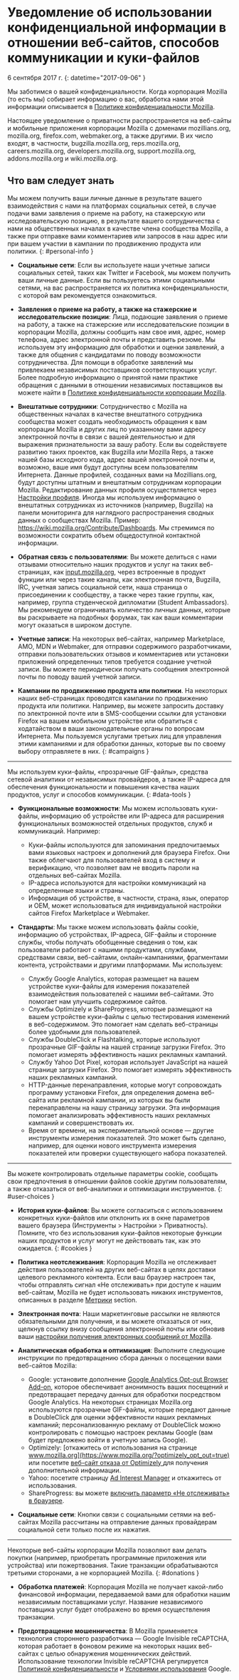 # Уведомление об использовании конфиденциальной информации в отношении веб-сайтов, способов коммуникации и куки-файлов

6 сентября 2017 г.
{: datetime="2017-09-06" }

Мы заботимся о вашей конфиденциальности. Когда корпорация Mozilla (то есть мы) собирает  информацию о вас, обработка нами этой информации описывается в [Политике конфиденциальности Mozilla](https://www.mozilla.org/privacy/).

Настоящее уведомление о приватности распространяется на веб-сайты и мобильные приложения корпорации Mozilla с доменами mozillians.org, mozilla.org, firefox.com, webmaker.org, а также другими. В их число входят, в частности, bugzilla.mozilla.org, reps.mozilla.org, careers.mozilla.org, developers.mozilla.org, support.mozilla.org, addons.mozilla.org и wiki.mozilla.org.

## Что вам следует знать

Мы можем получить ваши личные данные в результате вашего взаимодействия с нами на платформах социальных сетей, в случае подачи вами заявления о приеме на работу, на стажерскую или исследовательскую позицию, в результате вашего сотрудничества с нами на общественных началах в качестве члена сообщества Mozilla, а также при отправке вами комментариев или запросов в наш адрес или при вашем участии в кампании по продвижению продукта или политики.
{: #personal-info }

* **Социальные сети**: Если вы используете наши учетные записи социальных сетей, таких как Twitter и Facebook, мы можем получить ваши личные данные. Если вы пользуетесь этими социальными сетями, на вас распространяется их политика конфиденциальности, с которой вам рекомендуется ознакомиться.

* **Заявления о приеме на работу, а также на стажерские и исследовательские позиции**: Лица, подающие заявления о приеме на работу, а также на стажерские или исследовательские позиции в корпорации Mozilla, должны сообщить нам свое имя, адрес, номер телефона, адрес электронной почты и представить резюме. Мы используем эту информацию для обработки и оценки заявлений, а также для общения с кандидатами по поводу возможности сотрудничества. Для помощи в обработке заявлений мы привлекаем независимых поставщиков соответствующих услуг. Более подробную информацию о принятой нами практике обращения с данными в отношении независимых поставщиков вы можете найти в [Политике конфиденциальности корпорации Mozilla](https://www.mozilla.org/privacy/).

* **Внештатные сотрудники**: Сотрудничество с Mozilla на общественных началах в качестве внештатного сотрудника сообщества может создать необходимость обращения к вам корпорации Mozilla и других лиц по указанному вами адресу электронной почты в связи с вашей деятельностью и для выражения признательности за вашу работу. Если вы содействуете развитию таких проектов, как Bugzilla или Mozilla Reps, а также  нашей базы исходного кода, адрес вашей электронной почты и, возможно, ваше имя будут доступны всем пользователям Интернета. Данные профилей, созданных вами на Mozillians.org, будут доступны штатным и внештатным сотрудникам корпорации Mozilla. Редактирование данных профиля осуществляется через [Настройки профиля](https://mozillians.org/user/edit). Иногда мы используем информацию о внештатных сотрудниках из источников (например, Bugzilla) на панели мониторинга для наглядного распространения сводных данных о сообществах Mozilla. Пример: <https://wiki.mozilla.org/Contribute/Dashboards>. Мы стремимся по возможности сократить объем общедоступной контактной информации.

* **Обратная связь с пользователями**:  Вы можете делиться с нами отзывами относительно наших продуктов и услуг на таких веб-страницах, как [input.mozilla.org](https://input.mozilla.org/), через встроенные в продукт функции или через такие каналы, как электронная почта, Bugzilla, IRC, учетная запись социальной сети, наша страница о присоединении к сообществу, а также через такие группы, как, например, группа студенческой дипломатии (Student Ambassadors). Мы рекомендуем ограничивать количество личных данных, которые вы раскрываете на подобных форумах, так как ваши комментарии могут оказаться в широком доступе.

* **Учетные записи**: На некоторых веб-сайтах, например Marketplace, AMO, MDN и Webmaker, для отправки содержимого разработчиками, отправки пользовательских отзывов и комментариев или установки приложений определенных типов требуется создание учетной записи.  Вы можете периодически получать сообщения электронной почты по поводу вашей учетной записи.

* **Кампании по продвижению продукта или политики**.  На некоторых наших веб-страницах проводятся кампании по продвижению продукта или политики. Например, вы можете запросить доставку по электронной почте или в SMS-сообщении ссылки для установки Firefox на вашем мобильном устройстве или обратиться с ходатайством в ваши законодательные органы по вопросам Интернета. Мы пользуемся услугами третьих лиц для управления этими кампаниями и для обработки данных, которые вы по своему выбору отправляете в них.
{: #campaigns }

---------------------------------------

Мы используем куки-файлы, «прозрачные GIF-файлы», средства сетевой аналитики от независимых провайдеров, а также IP-адреса для обеспечения функциональности и повышения качества наших продуктов, услуг и способов коммуникации.
{: #data-tools }

* **Функциональные возможности**: Мы можем использовать куки-файлы, информацию об устройстве или IP-адреса для расширения функциональных возможностей отдельных продуктов, служб и коммуникаций. Например:
    * Куки-файлы используются для запоминания предпочитаемых вами языковых настроек и дополнений для браузера Firefox. Они также облегчают для пользователей вход в систему и верификацию, что позволяет вам не вводить пароли на отдельных веб-сайтах Mozilla.  
    * IP-адреса используются для настройки коммуникаций на определенные языки и страны.  
    * Информация об устройстве, в частности, страна, язык, оператор и OEM, может использоваться для индивидуальной настройки сайтов Firefox Marketplace и Webmaker.

* **Стандарты**: Мы также можем использовать файлы cookie, информацию об устройствах, IP-адреса, GIF-файлы и сторонние службы, чтобы получать обобщенные сведения о том, как пользователи работают с нашими продуктами, службами, средствами связи, веб-сайтами, онлайн-кампаниями, фрагментами контента, устройствами и другими платформами. Мы используем:
    * Службу Google Analytics, которая размещает на вашем устройстве куки-файлы для измерения показателей взаимодействия пользователей с нашими веб-сайтами.      Это помогает нам улучшить содержимое сайтов.  
    * Службы Optimizely и ShareProgress, которые размещают на вашем устройстве куки-файлы с целью тестирования изменений в веб-содержимом.  Это помогает нам сделать веб-страницы более удобными для пользователей.
    * Службы DoubleClick и Flashtalking, которые используют прозрачные GIF-файлы на нашей странице загрузки Firefox.  Это помогает измерять эффективность наших рекламных кампаний.
    * Службу Yahoo Dot Pixel, которая использует JavaScript на нашей странице загрузки Firefox. Это помогает измерять эффективность наших рекламных кампаний. 
    * HTTP-данные перенаправления, которые могут сопровождать программу установки Firefox, для определения домена веб-сайта или рекламной кампании, из которых вы были перенаправлены на нашу страницу загрузки. Эта информация помогает анализировать эффективность наших рекламных кампаний и совершенствовать их.
    * Время от времени, на экспериментальной основе — другие инструменты измерения показателей. Это может быть сделано, например, для оценки нового инструмента измерения показателей или проверки существующего набора показателей.

---------------------------------------

Вы можете контролировать отдельные параметры cookie, сообщать свои предпочтения в отношении файлов cookie другим пользователям, а также отказаться от веб-аналитики и оптимизации инструментов. 
{: #user-choices }

* **История куки-файлов**: Вы можете согласиться с использованием конкретных куки-файлов или отклонить их в окне параметров вашего браузера (Инструменты > Настройки > Приватность). Помните, что без использования куки-файлов некоторые функции наших продуктов и услуг могут не действовать так, как это ожидается.
{: #cookies }

* **Политика неотслеживания**: Корпорация Mozilla не отслеживает действия пользователей на других веб-сайтах в целях доставки целевого рекламного контента. Если ваш браузер настроен так, чтобы отправлять сигнал «Не отслеживать» при доступе к нашим веб-сайтам, Mozilla не будет использовать никаких инструментов, описанных в разделе [Метрики](#data-tools) section.

* **Электронная почта**: Наши маркетинговые рассылки не являются обязательными для получения, и вы можете отказаться от них, щелкнув ссылку внизу сообщения электронной почты или обновив ваши [настройки получения электронных сообщений от Mozilla](https://www.mozilla.org/newsletter/recovery/).

* **Аналитическая обработка и оптимизация**: Выполните следующие инструкции по предотвращению сбора данных о посещении вами веб-сайтов Mozilla:
    *  Google: установите дополнение [Google Analytics Opt-out Browser Add-on](https://tools.google.com/dlpage/gaoptout), которое обеспечивает анонимность ваших посещений и предотвращает передачу данных для обработки посредством Google Analytics. На некоторых страницах Mozilla.org используются прозрачные GIF-файлы, которые передают данные в DoubleClick для оценки эффективности наших рекламных кампаний; персонализованную рекламу от DoubleClick можно контролировать с помощью настроек рекламы Google (вам будет предложено войти в учетную запись Google).
    *  Optimizely: [откажитесь от использования на странице www.mozilla.org](https://www.mozilla.org/?optimizely_opt_out=true) или посетите [веб-сайт отказа от Optimizely ](https://www.optimizely.com/opt_out) для получения дополнительной информации.
    *  Yahoo: посетите страницу [Ad Interest Manager](https://aim.yahoo.com/aim/us/en/optout/) и откажитесь от использования.
    *  ShareProgress: вы можете [включить параметр «Не отслеживать» в браузере](https://support.mozilla.org/kb/how-do-i-turn-do-not-track-feature).

* **Социальные сети**: Кнопки связи с социальными сетями на веб-сайтах Mozilla рассчитаны на отправление данных провайдерам социальной сети только после их нажатия.

---------------------------------------

Некоторые веб-сайты корпорации Mozilla позволяют вам делать покупки (например, приобретать программные приложения или устройства) или пожертвования. Такие транзакции обрабатываются третьими сторонами, а не корпорацией Mozilla.
{: #donations }

* **Обработка платежей**:   Корпорация Mozilla не получает какой-либо финансовой информации, передаваемой вами для обработки нашим независимым поставщиками услуг. Название независимого поставщика услуг будет отображено во время осуществления транзакции.  

* **Предотвращение мошенничества**:   В Mozilla применяется технология стороннего разработчика — Google Invisible reCAPTCHA, которая работает в фоновом режиме на некоторых наших веб-сайтах с целью обнаружения мошеннических действий. Использование технологии Invisible reCAPTCHA регулируется [Политикой конфиденциальности](https://www.google.com/intl/en/policies/privacy/) и [Условиями использования](https://www.google.com/intl/en/policies/terms/) Google.
